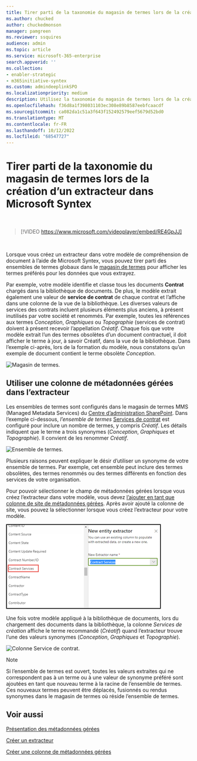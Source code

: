 ```yaml
---
title: Tirer parti de la taxonomie du magasin de termes lors de la création d’un extracteur dans Microsoft Syntex
ms.author: chucked
author: chuckedmonson
manager: pamgreen
ms.reviewer: ssquires
audience: admin
ms.topic: article
ms.service: microsoft-365-enterprise
search.appverid: ''
ms.collection:
- enabler-strategic
- m365initiative-syntex
ms.custom: admindeeplinkSPO
ms.localizationpriority: medium
description: Utilisez la taxonomie du magasin de termes lors de la création d’un extracteur dans votre modèle de compréhension de document dans Microsoft Syntex.
ms.openlocfilehash: f36d8a1f398031103ec308e89b8587eebfcaacdf
ms.sourcegitcommit: ca082da1c51a3f643f152492579eef5679d52bd0
ms.translationtype: MT
ms.contentlocale: fr-FR
ms.lasthandoff: 10/12/2022
ms.locfileid: "68547727"
---
```

# <a name="leverage-term-store-taxonomy-when-creating-an-extractor-in-microsoft-syntex"></a>Tirer parti de la taxonomie du magasin de termes lors de la création d’un extracteur dans Microsoft Syntex

</br>

> [!VIDEO https://www.microsoft.com/videoplayer/embed/RE4GpJJ]  

</br>

Lorsque vous créez un extracteur dans votre modèle de compréhension de document à l’aide de Microsoft Syntex, vous pouvez tirer parti des ensembles de termes globaux dans le [magasin de termes](/sharepoint/managed-metadata) pour afficher les termes préférés pour les données que vous extrayez.  

Par exemple, votre modèle identifie et classe tous les documents **Contrat** chargés dans la bibliothèque de documents.  De plus, le modèle extrait également une valeur de **service de contrat** de chaque contrat et l’affiche dans une colonne de la vue de la bibliothèque. Les diverses valeurs de services des contrats incluent plusieurs éléments plus anciens, à présent inutilisés par votre société et renommés. Par exemple, toutes les références aux termes *Conception*, *Graphiques* ou *Topographie* (services de contrat) doivent à présent recevoir l’appellation *Créatif*. Chaque fois que votre modèle extrait l’un des termes obsolètes d’un document contractuel, il doit afficher le terme à jour, à savoir Créatif, dans la vue de la bibliothèque. Dans l’exemple ci-après, lors de la formation du modèle, nous constatons qu’un exemple de document contient le terme obsolète *Conception*.

   ![Magasin de termes.](../media/content-understanding/design.png)</br>

## <a name="use-a-managed-metadata-column-in-your-extractor"></a>Utiliser une colonne de métadonnées gérées dans l’extracteur

Les ensembles de termes sont configurés dans le magasin de termes MMS (Managed Metadata Services) du <a href="https://go.microsoft.com/fwlink/?linkid=2185219" target="_blank">Centre d’administration SharePoint</a>. Dans l’exemple ci-dessous, *l’ensemble de termes* [Services de contrat](/sharepoint/managed-metadata#term-set) est configuré pour inclure un nombre de termes, y compris *Créatif*.  Les détails indiquent que le terme a trois synonymes (*Conception*, *Graphiques* et *Topographie*). Il convient de les renommer *Créatif*. 

   ![Ensemble de termes.](../media/content-understanding/term-store.png)</br>

Plusieurs raisons peuvent expliquer le désir d’utiliser un synonyme de votre ensemble de termes. Par exemple, cet ensemble peut inclure des termes obsolètes, des termes renommés ou des termes différents en fonction des services de votre organisation.

Pour pouvoir sélectionner le champ de métadonnées gérées lorsque vous créez l’extracteur dans votre modèle, vous devez [l’ajouter en tant que colonne de site de métadonnées gérées](https://support.microsoft.com/office/8fad9e35-a618-4400-b3c7-46f02785d27f). Après avoir ajouté la colonne de site, vous pouvez la sélectionner lorsque vous créez l’extracteur pour votre modèle.

   ![Service de contrat.](../media/content-understanding/contract-services.png)</br>

Une fois votre modèle appliqué à la bibliothèque de documents, lors du chargement des documents dans la bibliothèque, la colonne *Services de création* affiche le terme recommandé (*Créatif*) quand l’extracteur trouve l’une des valeurs synonymes (*Conception*, *Graphiques* et *Topographie*).

   ![Colonne Service de contrat.](../media/content-understanding/creative.png)</br>

> [!NOTE]
> Si l’ensemble de termes est ouvert, toutes les valeurs extraites qui ne correspondent pas à un terme ou à une valeur de synonyme préféré sont ajoutées en tant que nouveau terme à la racine de l’ensemble de termes. Ces nouveaux termes peuvent être déplacés, fusionnés ou rendus synonymes dans le magasin de termes où réside l’ensemble de termes.

## <a name="see-also"></a>Voir aussi
[Présentation des métadonnées gérées](/sharepoint/managed-metadata#terms)

[Créer un extracteur](create-an-extractor.md)

[Créer une colonne de métadonnées gérées](https://support.microsoft.com/office/create-a-managed-metadata-column-8fad9e35-a618-4400-b3c7-46f02785d27f?redirectSourcePath=%252farticle%252fc2a06717-8105-4aea-890d-3082853ab7b7&ui=en-US&rs=en-US&ad=US)